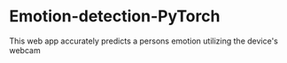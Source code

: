 # Emotion-detection-PyTorch
This web app accurately predicts a persons emotion utilizing the device's webcam
